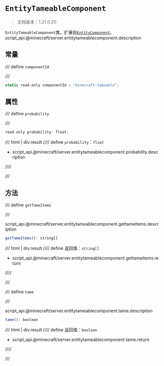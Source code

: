 # `EntityTameableComponent`

> 文档版本：1.21.0.20

`EntityTameableComponent`类，扩展自[`EntityComponent`](./entitycomponent.md)。script_api.@minecraft/server.entitytameablecomponent.description

## 常量

/// define
`componentId`


///

```js
static read-only componentId = "minecraft:tameable";
```


## 属性

/// define
`probability`


///

```js
read-only probability: float;
```

/// html | div.result
//// define
`probability`：`float`

- script_api.@minecraft/server.entitytameablecomponent.probability.description


////

///


## 方法

/// define
`getTameItems`


///

script_api.@minecraft/server.entitytameablecomponent.gettameitems.description

```js
getTameItems(): string[]
```

/// html | div.result
//// define
返回值：`string[]`

- script_api.@minecraft/server.entitytameablecomponent.gettameitems.return


////

///


/// define
`tame`


///

script_api.@minecraft/server.entitytameablecomponent.tame.description

```js
tame(): boolean
```

/// html | div.result
//// define
返回值：`boolean`

- script_api.@minecraft/server.entitytameablecomponent.tame.return


////

///

